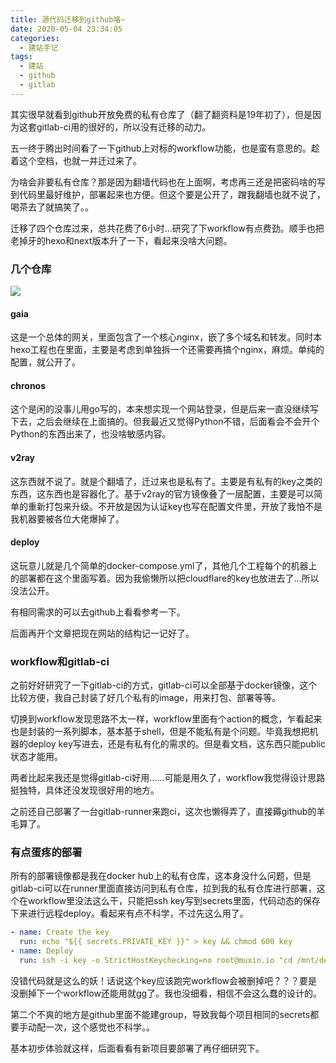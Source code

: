 ```yaml
---
title: 源代码迁移到github咯~
date: 2020-05-04 23:34:05
categories:
  - 建站手记
tags:
  - 建站
  - github
  - gitlab
---
```

其实很早就看到github开放免费的私有仓库了（翻了翻资料是19年初了），但是因为这套gitlab-ci用的很好的，所以没有迁移的动力。

五一终于腾出时间看了一下github上对标的workflow功能，也是蛮有意思的。趁着这个空档，也就一并迁过来了。

为啥会非要私有仓库？那是因为翻墙代码也在上面啊，考虑再三还是把密码啥的写到代码里最好维护，部署起来也方便。但这个要是公开了，蹭我翻墙也就不说了，喝茶去了就搞笑了。。

迁移了四个仓库过来，总共花费了6小时…研究了下workflow有点费劲。顺手也把老掉牙的hexo和next版本升了一下，看起来没啥大问题。

### 几个仓库

![](gitlab-projects.png)

#### gaia

这是一个总体的网关，里面包含了一个核心nginx，嵌了多个域名和转发。同时本hexo工程也在里面，主要是考虑到单独拆一个还需要再搞个nginx，麻烦。单纯的配置，就公开了。

#### chronos

这个是闲的没事儿用go写的，本来想实现一个网站登录，但是后来一直没继续写下去，之后会继续在上面搞的。但我最近又觉得Python不错，后面看会不会开个Python的东西出来了，也没啥敏感内容。

#### v2ray

这东西就不说了。就是个翻墙了，迁过来也是私有了。主要是有私有的key之类的东西，这东西也是容器化了。基于v2ray的官方镜像叠了一层配置，主要是可以简单的重新打包来升级。不开放是因为认证key也写在配置文件里，开放了我怕不是我机器要被各位大佬爆掉了。

#### deploy

这玩意儿就是几个简单的docker-compose.yml了，其他几个工程每个的机器上的部署都在这个里面写着。因为我偷懒所以把cloudflare的key也放进去了…所以没法公开。


有相同需求的可以去github上看看参考一下。

后面再开个文章把现在网站的结构记一记好了。

### workflow和gitlab-ci

之前好好研究了一下gitlab-ci的方式，gitlab-ci可以全部基于docker镜像，这个比较方便，我自己封装了好几个私有的image，用来打包、部署等等。

切换到workflow发现思路不太一样，workflow里面有个action的概念，乍看起来也是封装的一系列脚本，基本基于shell，但是不能私有是个问题。毕竟我想把机器的deploy key写进去，还是有私有化的需求的。但是看文档，这东西只能public状态才能用。

两者比起来我还是觉得gitlab-ci好用……可能是用久了，workflow我觉得设计思路挺独特，具体还没发现很好用的地方。

之前还自己部署了一台gitlab-runner来跑ci，这次也懒得弄了，直接薅github的羊毛算了。

### 有点蛋疼的部署

所有的部署镜像都是我在docker hub上的私有仓库，这本身没什么问题，但是gitlab-ci可以在runner里面直接访问到私有仓库，拉到我的私有仓库进行部署，这个在workflow里没法这么干，只能把ssh key写到secrets里面，代码动态的保存下来进行远程deploy。看起来有点不科学，不过先这么用了。

```yaml
- name: Create the key
  run: echo "${{ secrets.PRIVATE_KEY }}" > key && chmod 600 key
- name: Deploy
  run: ssh -i key -o StrictHostKeychecking=no root@muxin.io "cd /mnt/deploy/gaia && docker-compose down --rmi all && docker-compose up -d"
```

没错代码就是这么的妖！话说这个key应该跑完workflow会被删掉吧？？？要是没删掉下一个workflow还能用就gg了。我也没细看，相信不会这么蠢的设计的。

第二个不爽的地方是github里面不能建group，导致我每个项目相同的secrets都要手动配一次，这个感觉也不科学。。

基本初步体验就这样，后面看看有新项目要部署了再仔细研究下。